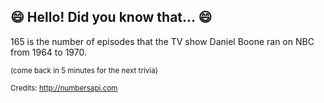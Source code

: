 ## 😄 Hello! Did you know that... 😄
165 is the number of episodes that the TV show Daniel Boone ran on NBC from 1964 to 1970.

<sup>(come back in 5 minutes for the next trivia)</sup>


<sup>Credits: http://numbersapi.com</sup>
